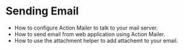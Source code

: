 Sending Email
=============

* How to configure Action Mailer to talk to your mail server.
* How to send email from web application using Action Mailer.
* How to use the attachment helper to add attachemt to your email.
